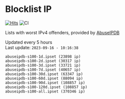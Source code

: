 # Blocklist IP

[![Hits](https://hits.seeyoufarm.com/api/count/incr/badge.svg?url=https%3A%2F%2Fgithub.com%2Fborestad%2Fblocklist-ip%2F&count_bg=%2379C83D&title_bg=%23555555&icon=&icon_color=%23E7E7E7&title=hits&edge_flat=false)](https://hits.seeyoufarm.com)  ![CI](https://img.shields.io/github/workflow/status/borestad/blocklist-ip/CI?style=flat-square)

Lists with worst IPv4 offenders, provided by [AbuseIPDB](https://www.abuseipdb.com/)

<!-- FOOTER-PLACEHOLDER -->
Updated every 5 hours<br>
Last update: `2023-09-16 - 10:16:38`
```
abuseipdb-s100-1d.ipset (23898 ip)
abuseipdb-s100-2d.ipset (30317 ip)
abuseipdb-s100-3d.ipset (33721 ip)
abuseipdb-s100-7d.ipset (40657 ip)
abuseipdb-s100-30d.ipset (63347 ip)
abuseipdb-s100-60d.ipset (88094 ip)
abuseipdb-s100-90d.ipset (108857 ip)
abuseipdb-s100-120d.ipset (108857 ip)
abuseipdb-s100-all.ipset (370346 ip)
```
